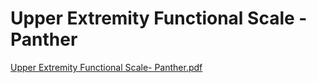 # Upper Extremity Functional Scale - Panther

[Upper Extremity Functional Scale- Panther.pdf](Upper%20Extremity%20Functional%20Scale%20-%20Panther%203f62235fc515472990562924adae731d/Upper_Extremity_Functional_Scale-_Panther.pdf)